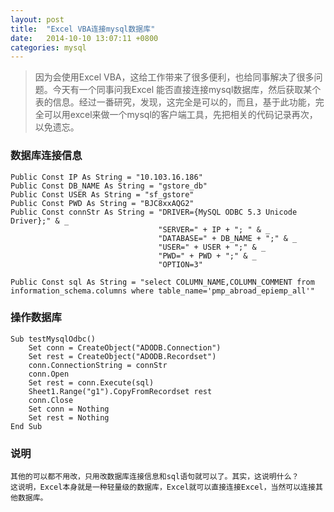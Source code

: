 ```yaml
---
layout: post
title:  "Excel VBA连接mysql数据库"
date:	2014-10-10 13:07:11 +0800
categories: mysql
---
```


> 因为会使用Excel VBA，这给工作带来了很多便利，也给同事解决了很多问题。今天有一个同事问我Excel 能否直接连接mysql数据库，然后获取某个表的信息。经过一番研究，发现，这完全是可以的，而且，基于此功能，完全可以用excel来做一个mysql的客户端工具，先把相关的代码记录再次，以免遗忘。

### 数据库连接信息

	Public Const IP As String = "10.103.16.186"
	Public Const DB_NAME As String = "gstore_db"
	Public Const USER As String = "sf_gstore"
	Public Const PWD As String = "BJC8xxAQG2"
	Public Const connStr As String = "DRIVER={MySQL ODBC 5.3 Unicode Driver};" & _
	                                 "SERVER=" + IP + "; " & _
	                                 "DATABASE=" + DB_NAME + ";" & _
	                                 "USER=" + USER + ";" & _
	                                 "PWD=" + PWD + ";" & _
	                                 "OPTION=3"

	Public Const sql As String = "select COLUMN_NAME,COLUMN_COMMENT from information_schema.columns where table_name='pmp_abroad_epiemp_all'"


### 操作数据库

	
	Sub testMysqlOdbc()
	    Set conn = CreateObject("ADODB.Connection")
	    Set rest = CreateObject("ADODB.Recordset")
	    conn.ConnectionString = connStr
	    conn.Open
	    Set rest = conn.Execute(sql)
	    Sheet1.Range("g1").CopyFromRecordset rest
	    conn.Close
	    Set conn = Nothing
	    Set rest = Nothing
	End Sub

### 说明

	其他的可以都不用改，只用改数据库连接信息和sql语句就可以了。其实，这说明什么？
	这说明，Excel本身就是一种轻量级的数据库，Excel就可以直接连接Excel，当然可以连接其他数据库。